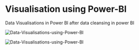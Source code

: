 # Visualisation using Power-BI
Data Visualisations in Power BI after data cleansing in power BI


![Data-Visualisations-using-Power-BI](https://github.com/ashishsinha2005/Data-Visualisations-using-Power-BI/blob/master/Customer%20Analysis.png)


![Data-Visualisations-using-Power-BI](https://github.com/ashishsinha2005/Data-Visualisations-using-Power-BI/blob/master/Yearly%20Financial%20Analysis.png)





